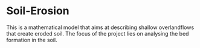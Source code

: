 # Soil-Erosion

This is a mathematical model that aims at describing shallow overlandflows that create eroded soil. The focus of the project lies on analysing the bed formation in the soil.
